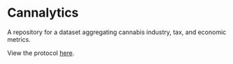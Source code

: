 # Cannalytics
A repository for a dataset aggregating cannabis industry, tax, and economic metrics. 

View the protocol [here]([https://app.gitbook.com/o/vHxzIcF389q5EV7QrRHj/s/YxO0JFMnmw4NAg3xawPr/](https://rural-army-c32.notion.site/Washington-State-Cannalytics-e77c8b37854742368dd4a2b3cd89b29c])).
